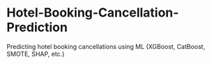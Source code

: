 # Hotel-Booking-Cancellation-Prediction
Predicting hotel booking cancellations using ML (XGBoost, CatBoost, SMOTE, SHAP, etc.)
